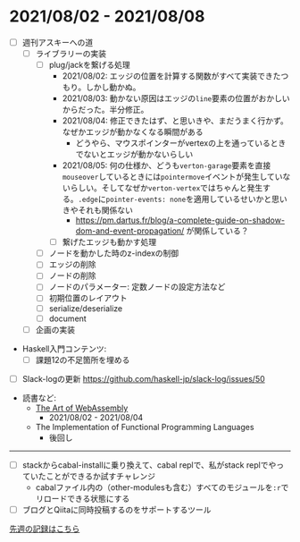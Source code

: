# 2021/08/02 - 2021/08/08

- [ ] 週刊アスキーへの道
    - [ ] ライブラリーの実装
        - [ ] plug/jackを繋げる処理
            - 2021/08/02: エッジの位置を計算する関数がすべて実装できたつもり。しかし動かぬ。
            - 2021/08/03: 動かない原因はエッジの`line`要素の位置がおかしいからだった。半分修正。
            - 2021/08/04: 修正できたはず、と思いきや、まだうまく行かず。なぜかエッジが動かなくなる瞬間がある
                - どうやら、マウスポインターがvertexの上を通っているときでないとエッジが動かないらしい
            - 2021/08/05: 何の仕様か、どうも`verton-garage`要素を直接`mouseover`しているときには`pointermove`イベントが発生していないらしい。そしてなぜか`verton-vertex`ではちゃんと発生する。`.edge`に`pointer-events: none`を適用しているせいかと思いきやそれも関係ない
                - <https://pm.dartus.fr/blog/a-complete-guide-on-shadow-dom-and-event-propagation/> が関係している？
            - [ ] 繋げたエッジも動かす処理
        - [ ] ノードを動かした時のz-indexの制御
        - [ ] エッジの削除
        - [ ] ノードの削除
        - [ ] ノードのパラメーター: 定数ノードの設定方法など
        - [ ] 初期位置のレイアウト
        - [ ] serialize/deserialize
        - [ ] document
    - [ ] 企画の実装
- Haskell入門コンテンツ:
    - [ ] 課題12の不足箇所を埋める
- [ ] Slack-logの更新 <https://github.com/haskell-jp/slack-log/issues/50>
- 読書など:
    - [The Art of WebAssembly](https://nostarch.com/art-webassembly)
        - 2021/08/02 - 2021/08/04
    - The Implementation of Functional Programming Languages
        - 後回し

------

- [ ] stackからcabal-installに乗り換えて、cabal replで、私がstack replでやっていたことができるか試すチャレンジ
    - cabalファイル内の（other-modulesも含む）すべてのモジュールを`:r`でリロードできる状態にする
- [ ] ブログとQiitaに同時投稿するのをサポートするツール

[先週の記録はこちら](https://github.com/igrep/daily-commits/blob/1403391eae0792ebfd3625e9ce2f0222a2f5ab7e/yesterday.md)
